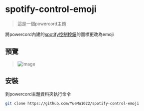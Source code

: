 # spotify-control-emoji

> 這是一個powercord主題

 將powercord內建的[spotify控制按鈕](https://github.com/powercord-org/powercord/wiki/Spotify)的圖標更改為emoji

## 預覽  
> ![image](https://user-images.githubusercontent.com/96234201/179381129-404430d1-7036-48e5-af9d-cd80e6a53aac.png)

## 安裝
到powercord主題資料夾執行命令  
```bash
git clone https://github.com/YueMu1022/spotify-control-emoji
```
